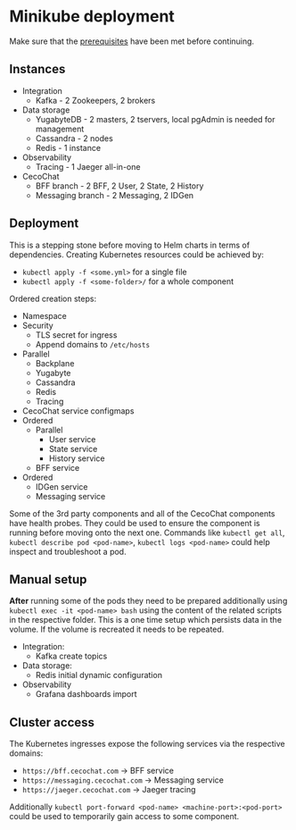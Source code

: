 # Minikube deployment

Make sure that the [prerequisites](dev-run-prerequisites.md) have been met before continuing.

## Instances

* Integration
  - Kafka - 2 Zookeepers, 2 brokers
* Data storage
  - YugabyteDB - 2 masters, 2 tservers, local pgAdmin is needed for management
  - Cassandra - 2 nodes
  - Redis - 1 instance
* Observability
  - Tracing - 1 Jaeger all-in-one
* CecoChat
  - BFF branch - 2 BFF, 2 User, 2 State, 2 History
  - Messaging branch - 2 Messaging, 2 IDGen

## Deployment

This is a stepping stone before moving to Helm charts in terms of dependencies. Creating Kubernetes resources could be achieved by:
* `kubectl apply -f <some.yml>` for a single file
* `kubectl apply -f <some-folder>/` for a whole component

Ordered creation steps:
* Namespace
* Security
  - TLS secret for ingress
  - Append domains to `/etc/hosts`
* Parallel 
  - Backplane
  - Yugabyte
  - Cassandra
  - Redis
  - Tracing
* CecoChat service configmaps
* Ordered
  - Parallel
    - User service
    - State service
    - History service
  - BFF service
* Ordered
  - IDGen service
  - Messaging service

Some of the 3rd party components and all of the CecoChat components have health probes. They could be used to ensure the component is running before moving onto the next one. Commands like `kubectl get all`, `kubectl describe pod <pod-name>`, `kubectl logs <pod-name>` could help inspect and troubleshoot a pod.

## Manual setup

**After** running some of the pods they need to be prepared additionally using `kubectl exec -it <pod-name> bash` using the content of the related scripts in the respective folder. This is a one time setup which persists data in the volume. If the volume is recreated it needs to be repeated.

* Integration:
  - Kafka create topics
* Data storage:
  - Redis initial dynamic configuration
* Observability
  - Grafana dashboards import

## Cluster access

The Kubernetes ingresses expose the following services via the respective domains:
* `https://bff.cecochat.com` -> BFF service
* `https://messaging.cecochat.com` -> Messaging service
* `https://jaeger.cecochat.com` -> Jaeger tracing

Additionally `kubectl port-forward <pod-name> <machine-port>:<pod-port>` could be used to temporarily gain access to some component.
